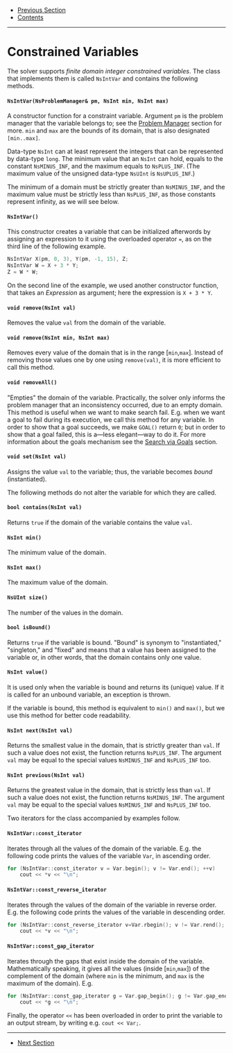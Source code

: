  - [Previous Section](Errors.md)
 - [Contents](README.md)
------------------------


# Constrained Variables

The solver supports _finite domain integer constrained
variables_. The class that implements them is called
`NsIntVar` and contains the following methods.


#### `NsIntVar(NsProblemManager& pm, NsInt min, NsInt max)`

A constructor function for a constraint variable. Argument
`pm` is the problem manager that the variable belongs to;
see the [Problem Manager](ProblemManager.md) section for
more. `min` and `max` are the bounds of its domain, that is
also designated `[min..max]`.

Data-type `NsInt` can at least represent the integers that
can be represented by data-type `long`. The minimum value
that an `NsInt` can hold, equals to the constant
`NsMINUS_INF`, and the maximum equals to `NsPLUS_INF`. (The
maximum value of the unsigned data-type `NsUInt` is
`NsUPLUS_INF`.)

The minimum of a domain must be strictly greater than
`NsMINUS_INF`, and the maximum value must be strictly less
than `NsPLUS_INF`, as those constants represent infinity, as
we will see below.


#### `NsIntVar()`

This constructor creates a variable that can be initialized
afterwords by assigning an expression to it using the
overloaded operator `=`, as on the third line of the
following example.

```c++
NsIntVar X(pm, 0, 3), Y(pm, -1, 15), Z;
NsIntVar W = X + 3 * Y;
Z = W * W;
```

On the second line of the example, we used another
constructor function, that takes an _Expression_ as
argument; here the expression is `X + 3 * Y`.


#### `void remove(NsInt val)`

Removes the value `val` from the domain of the variable.


#### `void remove(NsInt min, NsInt max)`

Removes every value of the domain that is in the range
[`min`,`max`]. Instead of removing those values one by one
using `remove(val)`, it is more efficient to call this
method.


#### `void removeAll()`

"Empties" the domain of the variable. Practically, the
solver only informs the problem manager that an
inconsistency occurred, due to an empty domain. This method
is useful when we want to make search fail. E.g. when we
want a goal to fail during its execution, we call this
method for any variable. In order to show that a goal
succeeds, we make `GOAL()` return `0`; but in order to show
that a goal failed, this is a—less elegant—way to do it. For
more information about the goals mechanism see the [Search
via Goals](Goals.md) section.


#### `void set(NsInt val)`

Assigns the value `val` to the variable; thus, the variable
becomes _bound_ (instantiated).

The following methods do not alter the variable for which
they are called.


#### `bool contains(NsInt val)`

Returns `true` if the domain of the variable contains the
value `val`.


#### `NsInt min()`

The minimum value of the domain.


#### `NsInt max()`

The maximum value of the domain.


#### `NsUInt size()`

The number of the values in the domain.


#### `bool isBound()`

Returns `true` if the variable is bound. "Bound" is synonym
to "instantiated," "singleton," and "fixed" and means that a
value has been assigned to the variable or, in other words,
that the domain contains only one value.


#### `NsInt value()`

It is used only when the variable is bound and returns its
(unique) value. If it is called for an unbound variable, an
exception is thrown.

If the variable is bound, this method is equivalent to
`min()` and `max()`, but we use this method for better code
readability.


#### `NsInt next(NsInt val)`

Returns the smallest value in the domain, that is strictly
greater than `val`. If such a value does not exist, the
function returns `NsPLUS_INF`. The argument `val` may be
equal to the special values `NsMINUS_INF` and `NsPLUS_INF`
too.


#### `NsInt previous(NsInt val)`

Returns the greatest value in the domain, that is strictly
less than `val`. If such a value does not exist, the
function returns `NsMINUS_INF`. The argument `val` may be
equal to the special values `NsMINUS_INF` and `NsPLUS_INF`
too.

Two iterators for the class accompanied by examples follow.


#### `NsIntVar::const_iterator`

Iterates through all the values of the domain of the
variable. E.g. the following code prints the values of the
variable `Var`, in ascending order.

```c++
for (NsIntVar::const_iterator v = Var.begin(); v != Var.end(); ++v)
    cout << *v << "\n";
```


#### `NsIntVar::const_reverse_iterator`

Iterates through the values of the domain of the variable in
reverse order. E.g. the following code prints the values of
the variable in descending order.

```c++
for (NsIntVar::const_reverse_iterator v=Var.rbegin(); v != Var.rend(); ++v)
    cout << *v << "\n";
```


#### `NsIntVar::const_gap_iterator`

Iterates through the gaps that exist inside the domain of
the variable. Mathematically speaking, it gives all the
values (inside [`min`,`max`]) of the complement of the
domain (where `min` is the minimum, and `max` is the maximum
of the domain). E.g.

```c++
for (NsIntVar::const_gap_iterator g = Var.gap_begin(); g != Var.gap_end(); ++g)
    cout << *g << "\n";
```

Finally, the operator `<<` has been overloaded in order to
print the variable to an output stream, by writing e.g.
`cout << Var;`.

----------------------------
 - [Next Section](Arrays.md)
